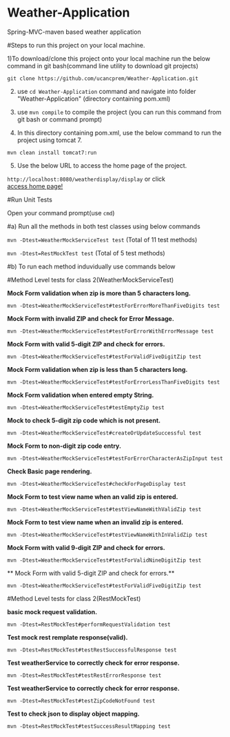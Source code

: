 # Weather-Application
Spring-MVC-maven based weather application

#Steps to run this project on your local machine.

1)To download/clone this project onto your local machine run the below command in git bash(command line utility to download git projects)

 `git clone https://github.com/ucancprem/Weather-Application.git`

2) use `cd Weather-Application` command and navigate into folder "Weather-Application" (directory containing pom.xml)


3) use `mvn compile` to compile the project (you can run this command from git bash or command prompt)

4) In this directory containing pom.xml, use the below command to run the project using tomcat 7.

`mvn clean install tomcat7:run`

5) Use the below URL to access the home page of the project.

`http://localhost:8080/weatherdisplay/display` or click  
[access home page!](http://localhost:8080/weatherdisplay/display)

#Run Unit Tests

Open your command prompt(use `cmd`) 

#a) Run all the methods in both test classes using below commands

`mvn -Dtest=WeatherMockServiceTest test` (Total of 11 test methods)

`mvn -Dtest=RestMockTest test` (Total of 5 test methods)

#b) To run each method induvidually use commands below

#Method Level tests for class 2(WeatherMockServiceTest)

**Mock Form validation when zip is more than 5 characters long.**

`mvn -Dtest=WeatherMockServiceTest#testForErrorMoreThanFiveDigits test`

    
**Mock Form with invalid ZIP and check for Error Message.**

`mvn -Dtest=WeatherMockServiceTest#testForErrorWithErrorMessage test`


**Mock Form with valid 5-digit ZIP and check for errors.**

`mvn -Dtest=WeatherMockServiceTest#testForValidFiveDigitZip test`



**Mock Form validation when zip is less than 5 characters long.**

`mvn -Dtest=WeatherMockServiceTest#testForErrorLessThanFiveDigits test`



**Mock Form validation when entered empty String.**

`mvn -Dtest=WeatherMockServiceTest#testEmptyZip test`



**Mock to check 5-digit zip code which is not present.**

`mvn -Dtest=WeatherMockServiceTest#createOrUpdateSuccessful test`


**Mock Form to non-digit zip code entry.**

`mvn -Dtest=WeatherMockServiceTest#testForErrorCharacterAsZipInput test`



**Check Basic page rendering.**

`mvn -Dtest=WeatherMockServiceTest#checkForPageDisplay test`


**Mock Form to test view name when an valid zip is entered.**

`mvn -Dtest=WeatherMockServiceTest#testViewNameWithValidZip test`



**Mock Form to test view name when an invalid zip is entered.**

`mvn -Dtest=WeatherMockServiceTest#testViewNameWithInValidZip test`


**Mock Form with valid 9-digit ZIP and check for errors.**

`mvn -Dtest=WeatherMockServiceTest#testForValidNineDigitZip test`


** Mock Form with valid 5-digit ZIP and check for errors.**

`mvn -Dtest=WeatherMockServiceTest#testForValidFiveDigitZip test`


#Method Level tests for class 2(RestMockTest)


**basic mock request validation.**

`mvn -Dtest=RestMockTest#performRequestValidation test`

	
**Test mock rest remplate response(valid).** 

`mvn -Dtest=RestMockTest#testRestSuccessfulResponse test`



**Test weatherService to correctly check for error response.**

`mvn -Dtest=RestMockTest#testRestErrorResponse test`


		
**Test weatherService to correctly check for error response.**

`mvn -Dtest=RestMockTest#testZipCodeNotFound test`



**Test to check json to display object mapping.**

`mvn -Dtest=RestMockTest#testSuccessResultMapping test`
